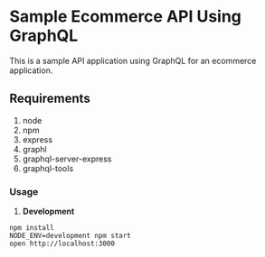 Sample Ecommerce API Using GraphQL
==================================

This is a sample API application using GraphQL for an ecommerce application.

## Requirements

1. node
2. npm
3. express
4. graphl
5. graphql-server-express
6. graphql-tools

### Usage
1. **Development**
```
npm install
NODE_ENV=development npm start
open http://localhost:3000
```
